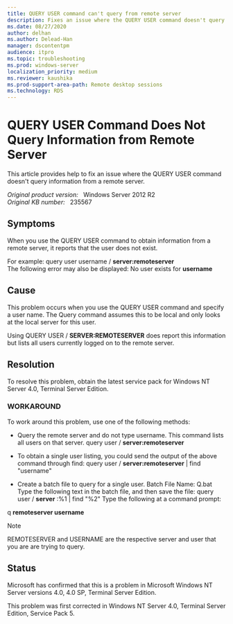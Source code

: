 ```yaml
---
title: QUERY USER command can't query from remote server
description: Fixes an issue where the QUERY USER command doesn't query information from a remote server.
ms.date: 08/27/2020
author: delhan
ms.author: Delead-Han
manager: dscontentpm
audience: itpro
ms.topic: troubleshooting
ms.prod: windows-server
localization_priority: medium
ms.reviewer: kaushika
ms.prod-support-area-path: Remote desktop sessions
ms.technology: RDS
---
```

# QUERY USER Command Does Not Query Information from Remote Server

This article provides help to fix an issue where the QUERY USER command doesn't query information from a remote server.

_Original product version:_ &nbsp; Windows Server 2012 R2  
_Original KB number:_ &nbsp; 235567

## Symptoms

When you use the QUERY USER command to obtain information from a remote server, it reports that the user does not exist.

For example:
 query user username / **server:remoteserver**  
The following error may also be displayed:
No user exists for **username**  

## Cause

This problem occurs when you use the QUERY USER command and specify a user name. The Query command assumes this to be local and only looks at the local server for this user.

Using QUERY USER / **SERVER:REMOTESERVER** does report this information but lists all users currently logged on to the remote server.

## Resolution

To resolve this problem, obtain the latest service pack for Windows NT Server 4.0, Terminal Server Edition.

### WORKAROUND

To work around this problem, use one of the following methods:


- Query the remote server and do not type username. This command lists all users on that server.
 query user / **server:remoteserver**  

- To obtain a single user listing, you could send the output of the above command through find:
 query user / **server:remoteserver** | find "username" 

- Create a batch file to query for a single user.
Batch File Name: Q.bat
Type the following text in the batch file, and then save the file:
 query user / **server** :%1 | find "%2" 
Type the following at a command prompt:

q **remoteserver username**
  
> [!NOTE]
> REMOTESERVER and USERNAME are the respective server and user that you are are trying to query.


## Status

Microsoft has confirmed that this is a problem in Microsoft Windows NT Server versions 4.0, 4.0 SP, Terminal Server Edition. 

This problem was first corrected in Windows NT Server 4.0, Terminal Server Edition, Service Pack 5.
